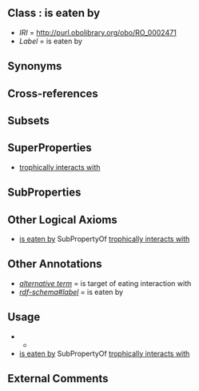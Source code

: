 
## Class : is eaten by

 * *IRI* = http://purl.obolibrary.org/obo/RO_0002471
 * *Label* = is eaten by

## Synonyms


## Cross-references


## Subsets


## SuperProperties

 * [trophically interacts with](../../RO/38/RO_0002438.md)

## SubProperties


## Other Logical Axioms

 * [is eaten by](../../RO/71/RO_0002471.md) SubPropertyOf [trophically interacts with](../../RO/38/RO_0002438.md)

## Other Annotations

 * *[alternative term](../../IAO/18/IAO_0000118.md)* = is target of eating interaction with
 * *[rdf-schema#label](../../el/rdf-schema#label.md)* = is eaten by

## Usage

 * -
 * [is eaten by](../../RO/71/RO_0002471.md) SubPropertyOf [trophically interacts with](../../RO/38/RO_0002438.md)

## External Comments

